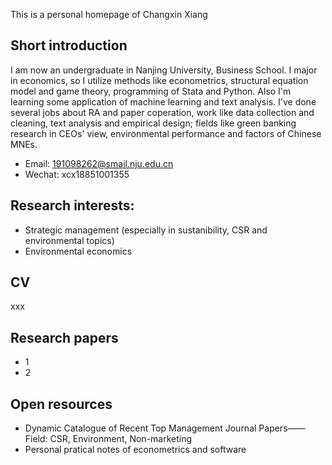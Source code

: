 This is a personal homepage of Changxin Xiang

## Short introduction
I am now an undergraduate in Nanjing University, Business School. I major in economics, so I utilize methods like econometrics, structural equation model and game theory, programming of Stata and Python. Also I'm learning some application of machine learning and text analysis. I've done several jobs about RA and paper coperation, work like data collection and cleaning, text analysis and empirical design; fields like green banking research in CEOs' view, environmental performance and factors of Chinese MNEs.
- Email: 191098262@smail.nju.edu.cn
- Wechat: xcx18851001355
## Research interests:
- Strategic management (especially in sustanibility, CSR and environmental topics)
- Environmental economics
## CV
xxx
## Research papers
- 1
- 2
## Open resources
- Dynamic Catalogue of Recent Top Management Journal Papers——Field: CSR, Environment, Non-marketing
- Personal pratical notes of econometrics and software
